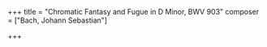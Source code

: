 +++
title = "Chromatic Fantasy and Fugue in D Minor, BWV 903"
composer = ["Bach, Johann Sebastian"]

+++


<!--more-->
